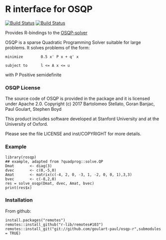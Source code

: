 # R interface for OSQP

[![Build Status](https://travis-ci.org/goulart-paul/osqp-r.svg?branch=master)](https://travis-ci.org/goulart-paul/osqp-r)
[![Build Status](https://ci.appveyor.com/project/goulart-paul/osqp-r/branch/master?svg=true)](https://ci.appveyor.com/project/goulart-paul/osqp-r/)

Provides R-bindings to the [OSQP-solver](http://osqp.readthedocs.io/)

OSQP is a sparse Quadratic Programming Solver suitable for large problems.
It solves problems of the form:
```
minimize        0.5 x' P x + q' x

subject to      l <= A x <= u
```

with P Positive semidefinite

### OSQP License
The source code of OSQP is provided in the package and it is licensed under Apache 2.0.
Copyright (c) 2017 Bartolomeo Stellato, Goran Banjac, Paul Goulart, Stephen Boyd

This product includes software developed at Stanford University and at the University of Oxford.

Please see the file LICENSE and inst/COPYRIGHT for more details.

### Example
```{r}
library(rosqp)
## example, adapted from ?quadprog::solve.QP
Dmat       <- diag(3)
dvec       <- c(0,-5,0)
Amat       <- matrix(c(-4, 2, 0, -3, 1, -2, 0, 0, 1),3,3)
bvec       <- c(-8,2,0)
res = solve_osqp(Dmat, dvec, Amat, bvec)
print(res$x)
```

### Installation

From github:
```{r}
install.packages("remotes")
remotes::install_github("r-lib/remotes#103")
remotes::install_git("git://github.com/goulart-paul/osqp-r",submodules = TRUE)
```
